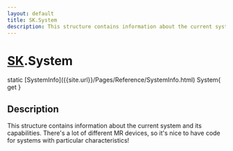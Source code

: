 ```yaml
---
layout: default
title: SK.System
description: This structure contains information about the current system and its capabilities. There's a lot of different MR devices, so it's nice to have code for systems with particular characteristics!
---
```

# [SK]({{site.url}}/Pages/Reference/SK.html).System

<div class='signature' markdown='1'>
static [SystemInfo]({{site.url}}/Pages/Reference/SystemInfo.html) System{ get }
</div>

## Description
This structure contains information about the current
system and its capabilities. There's a lot of different MR devices,
so it's nice to have code for systems with particular
characteristics!

